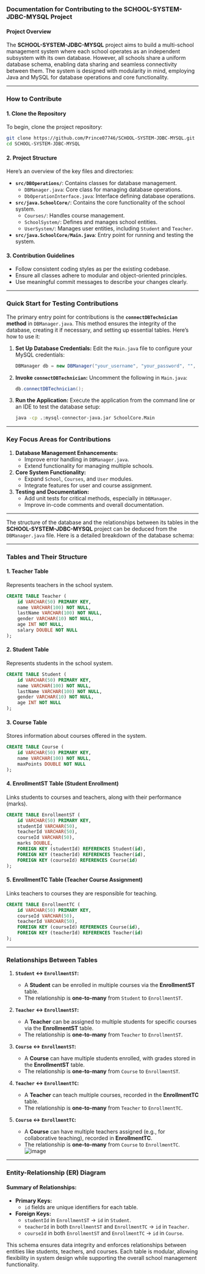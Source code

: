 ### Documentation for Contributing to the SCHOOL-SYSTEM-JDBC-MYSQL Project

#### Project Overview

The **SCHOOL-SYSTEM-JDBC-MYSQL** project aims to build a multi-school management system where each school operates as an independent subsystem with its own database. However, all schools share a uniform database schema, enabling data sharing and seamless connectivity between them. The system is designed with modularity in mind, employing Java and MySQL for database operations and core functionality.

---

### How to Contribute

#### 1. Clone the Repository
To begin, clone the project repository:
```bash
git clone https://github.com/Prince07746/SCHOOL-SYSTEM-JDBC-MYSQL.git
cd SCHOOL-SYSTEM-JDBC-MYSQL
```

#### 2. Project Structure
Here’s an overview of the key files and directories:
- **`src/DBOperations/`**: Contains classes for database management.
  - `DBManager.java`: Core class for managing database operations.
  - `DbOperationInterface.java`: Interface defining database operations.
- **`src/java.SchoolCore/`**: Contains the core functionality of the school system.
  - `Courses/`: Handles course management.
  - `SchoolSystem/`: Defines and manages school entities.
  - `UserSystem/`: Manages user entities, including `Student` and `Teacher`.
- **`src/java.SchoolCore/Main.java`**: Entry point for running and testing the system.

#### 3. Contribution Guidelines
- Follow consistent coding styles as per the existing codebase.
- Ensure all classes adhere to modular and object-oriented principles.
- Use meaningful commit messages to describe your changes clearly.

---

### Quick Start for Testing Contributions

The primary entry point for contributions is the **`connectDBTechnician` method** in `DBManager.java`. This method ensures the integrity of the database, creating it if necessary, and setting up essential tables. Here’s how to use it:

1. **Set Up Database Credentials:**
   Edit the `Main.java` file to configure your MySQL credentials:
   ```java
   DBManager db = new DBManager("your_username", "your_password", "", "your_database_name");
   ```

2. **Invoke `connectDBTechnician`:**
   Uncomment the following in `Main.java`:
   ```java
   db.connectDBTechnician();
   ```

3. **Run the Application:**
   Execute the application from the command line or an IDE to test the database setup:
   ```bash
   java -cp .:mysql-connector-java.jar SchoolCore.Main
   ```

---

### Key Focus Areas for Contributions
1. **Database Management Enhancements:**
   - Improve error handling in `DBManager.java`.
   - Extend functionality for managing multiple schools.
2. **Core System Functionality:**
   - Expand `School`, `Courses`, and `User` modules.
   - Integrate features for user and course assignment.
3. **Testing and Documentation:**
   - Add unit tests for critical methods, especially in `DBManager`.
   - Improve in-code comments and overall documentation.

---








The structure of the database and the relationships between its tables in the **SCHOOL-SYSTEM-JDBC-MYSQL** project can be deduced from the `DBManager.java` file. Here is a detailed breakdown of the database schema:

---

### Tables and Their Structure

#### 1. **Teacher Table**
Represents teachers in the school system.
```sql
CREATE TABLE Teacher (
    id VARCHAR(50) PRIMARY KEY,
    name VARCHAR(100) NOT NULL,
    lastName VARCHAR(100) NOT NULL,
    gender VARCHAR(10) NOT NULL,
    age INT NOT NULL,
    salary DOUBLE NOT NULL
);
```

#### 2. **Student Table**
Represents students in the school system.
```sql
CREATE TABLE Student (
    id VARCHAR(50) PRIMARY KEY,
    name VARCHAR(100) NOT NULL,
    lastName VARCHAR(100) NOT NULL,
    gender VARCHAR(10) NOT NULL,
    age INT NOT NULL
);
```

#### 3. **Course Table**
Stores information about courses offered in the system.
```sql
CREATE TABLE Course (
    id VARCHAR(50) PRIMARY KEY,
    name VARCHAR(100) NOT NULL,
    maxPoints DOUBLE NOT NULL
);
```

#### 4. **EnrollmentST Table (Student Enrollment)**
Links students to courses and teachers, along with their performance (marks).
```sql
CREATE TABLE EnrollmentST (
    id VARCHAR(50) PRIMARY KEY,
    studentId VARCHAR(50),
    teacherId VARCHAR(50),
    courseId VARCHAR(50),
    marks DOUBLE,
    FOREIGN KEY (studentId) REFERENCES Student(id),
    FOREIGN KEY (teacherId) REFERENCES Teacher(id),
    FOREIGN KEY (courseId) REFERENCES Course(id)
);
```

#### 5. **EnrollmentTC Table (Teacher Course Assignment)**
Links teachers to courses they are responsible for teaching.
```sql
CREATE TABLE EnrollmentTC (
    id VARCHAR(50) PRIMARY KEY,
    courseId VARCHAR(50),
    teacherId VARCHAR(50),
    FOREIGN KEY (courseId) REFERENCES Course(id),
    FOREIGN KEY (teacherId) REFERENCES Teacher(id)
);
```

---

### Relationships Between Tables

1. **`Student` ↔ `EnrollmentST`:**
   - A **Student** can be enrolled in multiple courses via the **EnrollmentST** table.
   - The relationship is **one-to-many** from `Student` to `EnrollmentST`.

2. **`Teacher` ↔ `EnrollmentST`:**
   - A **Teacher** can be assigned to multiple students for specific courses via the **EnrollmentST** table.
   - The relationship is **one-to-many** from `Teacher` to `EnrollmentST`.

3. **`Course` ↔ `EnrollmentST`:**
   - A **Course** can have multiple students enrolled, with grades stored in the **EnrollmentST** table.
   - The relationship is **one-to-many** from `Course` to `EnrollmentST`.

4. **`Teacher` ↔ `EnrollmentTC`:**
   - A **Teacher** can teach multiple courses, recorded in the **EnrollmentTC** table.
   - The relationship is **one-to-many** from `Teacher` to `EnrollmentTC`.

5. **`Course` ↔ `EnrollmentTC`:**
   - A **Course** can have multiple teachers assigned (e.g., for collaborative teaching), recorded in **EnrollmentTC**.
   - The relationship is **one-to-many** from `Course` to `EnrollmentTC`.
![image](https://github.com/user-attachments/assets/8b785ed3-f63f-4563-846e-61fe54339c34)

---

### Entity-Relationship (ER) Diagram

#### Summary of Relationships:
- **Primary Keys:**
  - `id` fields are unique identifiers for each table.
- **Foreign Keys:**
  - `studentId` in `EnrollmentST` → `id` in `Student`.
  - `teacherId` in both `EnrollmentST` and `EnrollmentTC` → `id` in `Teacher`.
  - `courseId` in both `EnrollmentST` and `EnrollmentTC` → `id` in `Course`.

This schema ensures data integrity and enforces relationships between entities like students, teachers, and courses. Each table is modular, allowing flexibility in system design while supporting the overall school management functionality.
